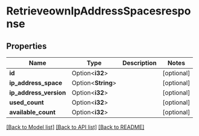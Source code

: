 # RetrieveownIpAddressSpacesresponse

## Properties

Name | Type | Description | Notes
------------ | ------------- | ------------- | -------------
**id** | Option<**i32**> |  | [optional]
**ip_address_space** | Option<**String**> |  | [optional]
**ip_address_version** | Option<**i32**> |  | [optional]
**used_count** | Option<**i32**> |  | [optional]
**available_count** | Option<**i32**> |  | [optional]

[[Back to Model list]](../README.md#documentation-for-models) [[Back to API list]](../README.md#documentation-for-api-endpoints) [[Back to README]](../README.md)



